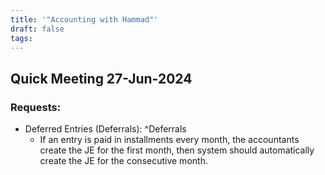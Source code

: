 ```yaml
---
title: '"Accounting with Hammad"'
draft: false
tags:
---
```

## Quick Meeting 27-Jun-2024

### Requests:

- Deferred Entries (Deferrals): ^Deferrals
	- If an entry is paid in installments every month, the accountants create the JE for the first month, then system should automatically create the JE for the consecutive month.